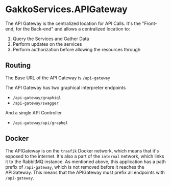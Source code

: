 # GakkoServices.APIGateway

The API Gateway is the centralized location for API Calls. It's the "Front-end, for the Back-end" and allows a centralized location to:

1. Query the Services and Gather Data
2. Perform updates on the services
3. Perform authorization before allowing the resources through

## Routing

The Base URL of the API Gateway is `/api-gateway`

The API Gateway has two graphical interpreter endpoints

* `/api-gateway/graphiql`
* `/api-gateway/swagger`

And a single API Controller

* `/api-gateway/api/graphql`

## Docker

The APIGateway is on the `traefik` Docker network, which means that it's exposed
to the internet. It's also a part of the `internal` network, which links it to
the RabbitMQ instance. As mentioned above, this application has a path prefix of
`/api-gateway`, which is not removed before it reaches the APIGateway. This
means that the APIGateway must prefix all endpoints with `/api-gateway`.